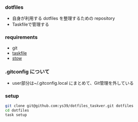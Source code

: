 ### dotfiles

* 自身が利用する dotfiles を整理するための repository
* Taskfileで管理する

### requirements
* git
* [taskfile](https://taskfile.dev/)
* [stow](https://www.gnu.org/software/stow/)

### .gitconfig について

* user部分は~/.gitconfig.local にまとめて、Git管理を外している

### setup

```bash
git clone git@github.com:ys39/dotfiles_taskver.git dotfiles
cd dotfiles
task setup
```

